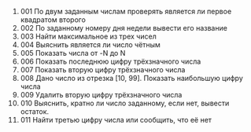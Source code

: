 1. 001 По двум заданным числам проверять является ли первое квадратом второго
2. 002 По заданному номеру дня недели вывести его название
3. 003 Найти максимальное из трех чисел
4. 004 Выяснить является ли число чётным
5. 005 Показать числа от -N до N
6. 006 Показать последнюю цифру трёхзначного числа
7. 007 Показать вторую цифру трёхзначного числа
8. 008 Дано число из отрезка [10, 99]. Показать наибольшую цифру числа
9. 009 Удалить вторую цифру трёхзначного числа
10. 010 Выяснить, кратно ли число заданному, если нет, вывести остаток.
11. 011 Найти третью цифру числа или сообщить, что её нет